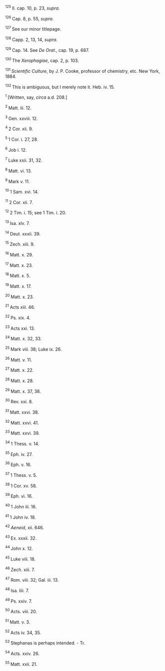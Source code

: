 <body>
 <p><a name="P1904_563211"></a>
 <sup>125 </sup>II. cap. 10, p. 23, <i>supra.</i></p>
 
 <p><a name="P1905_563286"></a>
 <sup>126 </sup>Cap. 8, p. 55, <i>supra.</i></p>
 
 <p><a name="P1912_564089"></a>
 <sup>127 </sup>See our minor titlepage. </p>
 
 <p><a name="P1917_565049"></a>
 <sup>128 </sup>Capp. 2, 13, 14, <i>supra</i>.</p>
 
 <p><a name="P1918_565153"></a>
 <sup>129 </sup>Cap. 14. See <i>De Orat</i>., cap. 19, p. 687.</p>
 
 <p><a name="P1919_565242"></a>
 <sup>130 </sup>The <i>Xerophagiae</i>, cap. 2, p. 103.</p>
 
 <p><a name="P1924_565755"></a>
 <sup>131 </sup><i>Scientific Culture</i>, by J. P. Cooke, professor of chemistry, etc. New York, 1884.</p>
 
 <p><a name="P1925_566179"></a>
 <sup>132 </sup>This is ambiguous, but I merely note it. Heb. iv. 15. </p>
 
 <p><a name="P1930_566697"></a>
 <sup>1 </sup>[Written, say, <i>circa</i> a.d. 208.]</p>
 
 <p><a name="P1933_569187"></a>
 <sup>2 </sup>Matt. iii. 12.</p>
 
 <p><a name="P1934_569279"></a>
 <sup>3 </sup>Gen. xxviii. 12. </p>
 
 <p><a name="P1936_571808"></a>
 <sup>4 </sup>2 Cor. xii. 9.</p>
 
 <p><a name="P1937_571967"></a>
 <sup>5 </sup>1 Cor. i. 27, 28.</p>
 
 <p><a name="P1938_573046"></a>
 <sup>6 </sup>Job i. 12.</p>
 
 <p><a name="P1939_573525"></a>
 <sup>7 </sup>Luke xxii. 31, 32.</p>
 
 <p><a name="P1940_574193"></a>
 <sup>8 </sup>Matt. vi. 13.</p>
 
 <p><a name="P1941_574668"></a>
 <sup>9 </sup>Mark v. 11.</p>
 
 <p><a name="P1942_575871"></a>
 <sup>10 </sup>1 Sam. xvi. 14. </p>
 
 <p><a name="P1943_576019"></a>
 <sup>11 </sup>2 Cor. xii. 7.</p>
 
 <p><a name="P1944_576327"></a>
 <sup>12 </sup>2 Tim. i. 15; see 1 Tim. i. 20.</p>
 
 <p><a name="P1946_576862"></a>
 <sup>13 </sup>Isa. xlv. 7.</p>
 
 <p><a name="P1947_577175"></a>
 <sup>14 </sup>Deut. xxxii. 39.</p>
 
 <p><a name="P1948_577299"></a>
 <sup>15 </sup>Zech. xiii. 9.</p>
 
 <p><a name="P1949_578206"></a>
 <sup>16 </sup>Matt. x. 29. </p>
 
 <p><a name="P1953_584694"></a>
 <sup>17 </sup>Matt. x. 23.</p>
 
 <p><a name="P1954_585047"></a>
 <sup>18 </sup>Matt. x. 5.</p>
 
 <p><a name="P1955_585546"></a>
 <sup>19 </sup>Matt. x. 17.</p>
 
 <p><a name="P1956_586629"></a>
 <sup>20 </sup>Matt. x. 23. </p>
 
 <p><a name="P1957_587233"></a>
 <sup>21 </sup>Acts xiii. 46.</p>
 
 <p><a name="P1958_587547"></a>
 <sup>22 </sup>Ps. xix. 4.</p>
 
 <p><a name="P1959_588624"></a>
 <sup>23 </sup>Acts xxi. 13.</p>
 
 <p><a name="P1962_590080"></a>
 <sup>24 </sup>Matt. x. 32, 33.</p>
 
 <p><a name="P1963_590232"></a>
 <sup>25 </sup>Mark viii. 38; Luke ix. 26.</p>
 
 <p><a name="P1964_590368"></a>
 <sup>26 </sup>Matt. v. 11.</p>
 
 <p><a name="P1965_590531"></a>
 <sup>27 </sup>Matt. x. 22.</p>
 
 <p><a name="P1966_591424"></a>
 <sup>28 </sup>Matt. x. 28.</p>
 
 <p><a name="P1967_591623"></a>
 <sup>29 </sup>Matt. x. 37, 38.</p>
 
 <p><a name="P1968_591722"></a>
 <sup>30 </sup>Rev. xxi. 8.</p>
 
 <p><a name="P1970_592290"></a>
 <sup>31 </sup>Matt. xxvi. 38. </p>
 
 <p><a name="P1971_592842"></a>
 <sup>32 </sup>Matt. xxvi. 41.</p>
 
 <p><a name="P1972_593403"></a>
 <sup>33 </sup>Matt. xxvi. 39.</p>
 
 <p><a name="P1974_594332"></a>
 <sup>34 </sup>1 Thess. v. 14.</p>
 
 <p><a name="P1975_594786"></a>
 <sup>35 </sup>Eph. iv. 27.</p>
 
 <p><a name="P1976_595006"></a>
 <sup>36 </sup>Eph. v. 16.</p>
 
 <p><a name="P1977_595145"></a>
 <sup>37 </sup>1 Thess. v. 5.</p>
 
 <p><a name="P1978_595259"></a>
 <sup>38 </sup>1 Cor. xv. 58.</p>
 
 <p><a name="P1979_595513"></a>
 <sup>39 </sup>Eph. vi. 16.</p>
 
 <p><a name="P1980_595748"></a>
 <sup>40 </sup>1 John iii. 16.</p>
 
 <p><a name="P1981_596201"></a>
 <sup>41 </sup>1 John iv. 18.</p>
 
 <p><a name="P1983_597641"></a>
 <sup>42 </sup><i>Aeneid</i>, xii. 646. </p>
 
 <p><a name="P1985_600348"></a>
 <sup>43 </sup>Ex. xxxii. 32.</p>
 
 <p><a name="P1986_600527"></a>
 <sup>44 </sup>John x. 12.</p>
 
 <p><a name="P1987_600910"></a>
 <sup>45 </sup>Luke viii. 18.</p>
 
 <p><a name="P1988_601072"></a>
 <sup>46 </sup>Zech. xiii. 7. </p>
 
 <p><a name="P1990_603475"></a>
 <sup>47 </sup>Rom. viii. 32; Gal. iii. 13.</p>
 
 <p><a name="P1991_603623"></a>
 <sup>48 </sup>Isa. liii. 7.</p>
 
 <p><a name="P1992_604143"></a>
 <sup>49 </sup>Ps. xxiv. 7.</p>
 
 <p><a name="P1993_605563"></a>
 <sup>50 </sup>Acts. viii. 20.</p>
 
 <p><a name="P1994_607173"></a>
 <sup>51 </sup>Matt. v. 3.</p>
 
 <p><a name="P1995_607649"></a>
 <sup>52 </sup>Acts iv. 34, 35.</p>
 
 <p><a name="P1996_607856"></a>
 <sup>53 </sup>Stephanas is perhaps intended. - Tr.</p>
 
 <p><a name="P1997_608052"></a>
 <sup>54 </sup>Acts. xxiv. 26. </p>
 
 <p><a name="P1998_610207"></a>
 <sup>55 </sup>Matt. xxii. 21.</p>
 
 </body>
